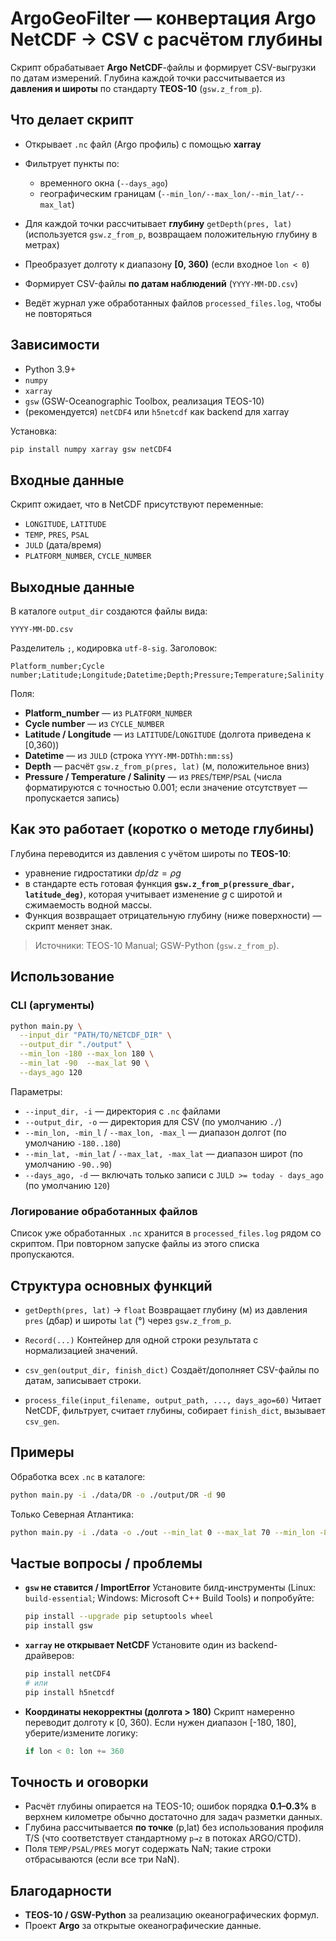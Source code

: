 # ArgoGeoFilter — конвертация Argo NetCDF → CSV с расчётом глубины

Скрипт обрабатывает **Argo NetCDF**-файлы и формирует CSV-выгрузки по датам измерений.
Глубина каждой точки рассчитывается из **давления и широты** по стандарту **TEOS-10** (`gsw.z_from_p`).

## Что делает скрипт

* Открывает `.nc` файл (Argo профиль) с помощью **xarray**
* Фильтрует пункты по:

  * временного окна (`--days_ago`)
  * географическим границам (`--min_lon/--max_lon/--min_lat/--max_lat`)
* Для каждой точки рассчитывает **глубину** `getDepth(pres, lat)`
  (используется `gsw.z_from_p`, возвращаем положительную глубину в метрах)
* Преобразует долготу к диапазону **\[0, 360)** (если входное `lon < 0`)
* Формирует CSV-файлы **по датам наблюдений** (`YYYY-MM-DD.csv`)
* Ведёт журнал уже обработанных файлов `processed_files.log`, чтобы не повторяться

## Зависимости

* Python 3.9+
* `numpy`
* `xarray`
* `gsw` (GSW-Oceanographic Toolbox, реализация TEOS-10)
* (рекомендуется) `netCDF4` или `h5netcdf` как backend для xarray

Установка:

```bash
pip install numpy xarray gsw netCDF4
```

## Входные данные

Скрипт ожидает, что в NetCDF присутствуют переменные:

* `LONGITUDE`, `LATITUDE`
* `TEMP`, `PRES`, `PSAL`
* `JULD` (дата/время)
* `PLATFORM_NUMBER`, `CYCLE_NUMBER`

## Выходные данные

В каталоге `output_dir` создаются файлы вида:

```
YYYY-MM-DD.csv
```

Разделитель `;`, кодировка `utf-8-sig`. Заголовок:

```
Platform_number;Cycle number;Latitude;Longitude;Datetime;Depth;Pressure;Temperature;Salinity
```

Поля:

* **Platform\_number** — из `PLATFORM_NUMBER`
* **Cycle number** — из `CYCLE_NUMBER`
* **Latitude / Longitude** — из `LATITUDE`/`LONGITUDE` (долгота приведена к \[0,360))
* **Datetime** — из `JULD` (строка `YYYY-MM-DDThh:mm:ss`)
* **Depth** — расчёт `gsw.z_from_p(pres, lat)` (м, положительное вниз)
* **Pressure / Temperature / Salinity** — из `PRES`/`TEMP`/`PSAL`
  (числа форматируются с точностью 0.001; если значение отсутствует — пропускается запись)

## Как это работает (коротко о методе глубины)

Глубина переводится из давления с учётом широты по **TEOS-10**:

* уравнение гидростатики $dp/dz = \rho g$
* в стандарте есть готовая функция **`gsw.z_from_p(pressure_dbar, latitude_deg)`**,
  которая учитывает изменение $g$ с широтой и сжимаемость водной массы.
* Функция возвращает отрицательную глубину (ниже поверхности) — скрипт меняет знак.

> Источники: TEOS-10 Manual; GSW-Python (`gsw.z_from_p`).

## Использование

### CLI (аргументы)

```bash
python main.py \
  --input_dir "PATH/TO/NETCDF_DIR" \
  --output_dir "./output" \
  --min_lon -180 --max_lon 180 \
  --min_lat -90  --max_lat 90 \
  --days_ago 120
```

Параметры:

* `--input_dir, -i` — директория с `.nc` файлами
* `--output_dir, -o` — директория для CSV (по умолчанию `./`)
* `--min_lon, -min_l` / `--max_lon, -max_l` — диапазон долгот (по умолчанию `-180..180`)
* `--min_lat, -min_lat` / `--max_lat, -max_lat` — диапазон широт (по умолчанию `-90..90`)
* `--days_ago, -d` — включать только записи с `JULD >= today - days_ago` (по умолчанию `120`)

### Логирование обработанных файлов

Список уже обработанных `.nc` хранится в `processed_files.log` рядом со скриптом.
При повторном запуске файлы из этого списка пропускаются.

## Структура основных функций

* `getDepth(pres, lat)` → `float`
  Возвращает глубину (м) из давления `pres` (дбар) и широты `lat` (°) через `gsw.z_from_p`.

* `Record(...)`
  Контейнер для одной строки результата с нормализацией значений.

* `csv_gen(output_dir, finish_dict)`
  Создаёт/дополняет CSV-файлы по датам, записывает строки.

* `process_file(input_filename, output_path, ..., days_ago=60)`
  Читает NetCDF, фильтрует, считает глубины, собирает `finish_dict`, вызывает `csv_gen`.

## Примеры

Обработка всех `.nc` в каталоге:

```bash
python main.py -i ./data/DR -o ./output/DR -d 90
```

Только Северная Атлантика:

```bash
python main.py -i ./data -o ./out --min_lat 0 --max_lat 70 --min_lon -80 --max_lon 20
```

## Частые вопросы / проблемы

* **`gsw` не ставится / ImportError**
  Установите билд-инструменты (Linux: `build-essential`; Windows: Microsoft C++ Build Tools)
  и попробуйте:

  ```bash
  pip install --upgrade pip setuptools wheel
  pip install gsw
  ```

* **`xarray` не открывает NetCDF**
  Установите один из backend-драйверов:

  ```bash
  pip install netCDF4
  # или
  pip install h5netcdf
  ```

* **Координаты некорректны (долгота > 180)**
  Скрипт намеренно переводит долготу к \[0, 360). Если нужен диапазон \[-180, 180], уберите/измените логику:

  ```python
  if lon < 0: lon += 360
  ```

## Точность и оговорки

* Расчёт глубины опирается на TEOS-10; ошибок порядка **0.1–0.3%** в верхнем километре обычно достаточно для задач разметки данных.
* Глубина рассчитывается **по точке** (p,lat) без использования профиля T/S (что соответствует стандартному `p→z` в потоках ARGO/CTD).
* Поля `TEMP/PSAL/PRES` могут содержать NaN; такие строки отбрасываются (если все три NaN).


## Благодарности

* **TEOS-10 / GSW-Python** за реализацию океанографических формул.
* Проект **Argo** за открытые океанографические данные.

